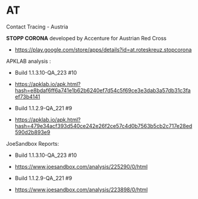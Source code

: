 # AT
Contact Tracing - Austria

**STOPP CORONA** developed by Accenture for Austrian Red Cross

- https://play.google.com/store/apps/details?id=at.roteskreuz.stopcorona

APKLAB analysis :

* Build 1.1.3.10-QA_223 #10
- https://apklab.io/apk.html?hash=e8bdaf6ff6a741e1b62b6240ef7d54c5f69ce3e3dab3a57db31c3faef73b4141

* Build 1.1.2.9-QA_221 #9
- https://apklab.io/apk.html?hash=479e34acf393d540ce242e26f2ce57c4d0b7563b5cb2c717e28ed590d2b893e9

JoeSandbox Reports:

* Build 1.1.3.10-QA_223 #10
- https://www.joesandbox.com/analysis/225290/0/html

* Build 1.1.2.9-QA_221 #9
- https://www.joesandbox.com/analysis/223898/0/html

